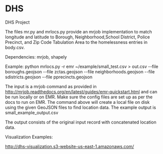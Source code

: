 DHS
===

DHS Project

The files mr.py and mrlocs.py provide an mrjob implementation to match longitude and latitude to Borough, Neighborhood,School District, Police Precinct, and Zip Code Tabulation Area to the homelessness entries in body.csv. 

Dependencies: mrjob, shapely

Example: python mrlocs.py -r emr ~/example/small_test.csv > out.csv --file boroughs.geojson --file zctas.geojson --file neighborhoods.geojson --file sdistricts.geojson --file pprecincts.geojson

The input is a mrjob command as provided in http://mrjob.readthedocs.org/en/latest/guides/emr-quickstart.html and can be run locally or on EMR. Make sure the config files are set up as per the docs to run on EMR. The command above will create a local file on disk using the given GeoJSON files to find location data. The example output is small_example_output.csv

The output consists of the original input record with concatenated location data.  

Visualization Examples:

http://dhs-visualization.s3-website-us-east-1.amazonaws.com/


